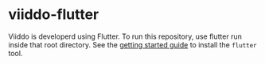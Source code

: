# viiddo-flutter

Viiddo is developerd using Flutter. To run this repository, use flutter run inside that root directory. See the [getting started guide](https://flutter.dev/getting-started/) to install the `flutter` tool.

